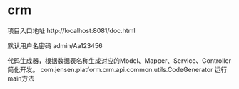 # crm

项目入口地址
http://localhost:8081/doc.html

默认用户名密码
admin/Aa123456

代码生成器，根据数据表名称生成对应的Model、Mapper、Service、Controller简化开发。
com.jensen.platform.crm.api.common.utils.CodeGenerator
运行main方法
